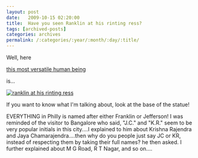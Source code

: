 ```yaml
---
layout: post
date:	2009-10-15 02:20:00
title:  Have you seen Ranklin at his rinting ress?
tags: [archived-posts]
categories: archives
permalink: /:categories/:year/:month/:day/:title/
---
```

Well, here 

<a href="http://en.wikipedia.org/wiki/Benjamin_Franklin"> this most versatile human being </a>


is...

<a href="http://s562.photobucket.com/albums/ss67/pugaippadam/?action=view&current=IMG_7302.jpg" target="_blank"><img src="http://i562.photobucket.com/albums/ss67/pugaippadam/IMG_7302.jpg" border="0" alt="ranklin at his rinting ress"></a>


If you want to know what I'm talking about, look at the base of the statue!

EVERYTHING in Philly is named after either Franklin or Jefferson! I was reminded of the visitor to Bangalore who said, "J.C." and "K.R." seem to be very popular initials in this city....I explained to him about Krishna Rajendra and Jaya Chamarajendra....then why do you people just say JC or KR, instead of respecting them by taking their full names? he then asked. I further explained about M G Road, R T Nagar, and so on....
